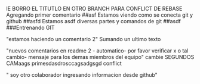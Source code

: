 lE BORRO EL  TITUTLO EN OTRO BRANCH PARA CONFLICT DE REBASE 
Agregando primer comentario
##asf
Estamos viendo como se conecta git y github
##asfd
Estamos asdf diversas partes y comandos de git 
##asdf 
###Entrenando GIT

"estamos haciendo un comentario 2"
Sumando un ultimo texto

"nuevos comentarios en readme 2 - automatico- por favor verificar x o tal cambio- mensaje para los demas miembros del equipo"
cambie
SEGUNDOS CAMaags 
 primesdasdrosccagsadgsgd conflict

" soy otro colaborador ingresando informacion desde github"
